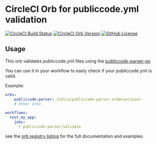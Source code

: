 # CircleCI Orb for publiccode.yml validation

[![CircleCI Build Status](https://circleci.com/gh/bfabio/publiccode-parser.svg?style=shield "CircleCI Build Status")](https://circleci.com/gh/bfabio/publiccode-parser)
[![CircleCI Orb Version](https://img.shields.io/badge/endpoint.svg?url=https://badges.circleci.io/orb/bfabio/publiccode-parser)](https://circleci.com/orbs/registry/orb/bfabio/publiccode-parser)
[![GitHub License](https://img.shields.io/badge/license-MIT-lightgrey.svg)](https://raw.githubusercontent.com/romain325/pcvalidate-orb/master/LICENSE)

## Usage

This orb validates publiccode.yml files using the [publiccode-parser-go](https://github.com/italia/publiccode-parser-go)

You can use it in your workflow to easly check if your publiccode.yml is valid.

Example:

```yml
orbs:
    publiccode-parser: italia/publiccode-parser-orb@<version>
    # Other orbs

workflows:
  test_my_app:
    jobs:
      - publiccode-parser/validate
```

see the [orb registry listing](https://circleci.com/orbs/registry/orb/bfabio/publiccode-parser)
for the full documentation and examples.
